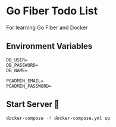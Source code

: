 # Go Fiber Todo List
For learning Go Fiber and Docker

## Environment Variables
```env
DB_USER=
DB_PASSWORD=
DB_NAME=

PGADMIN_EMAIL=
PGADMIN_PASSWORD=
```

## Start Server 🐳

```zsh
docker-compose -f docker-compose.yml up
```
